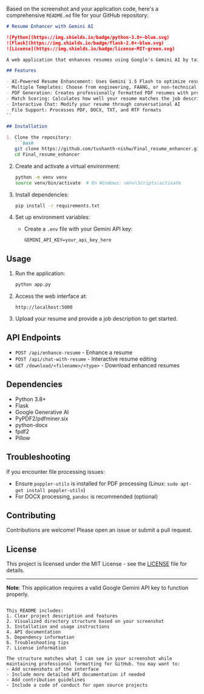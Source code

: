 Based on the screenshot and your application code, here's a comprehensive `README.md` file for your GitHub repository:

```markdown
# Resume Enhancer with Gemini AI

![Python](https://img.shields.io/badge/python-3.8+-blue.svg)
![Flask](https://img.shields.io/badge/flask-2.0+-blue.svg)
![License](https://img.shields.io/badge/license-MIT-green.svg)

A web application that enhances resumes using Google's Gemini AI by tailoring them to specific job descriptions, with options for different professional templates.

## Features

- AI-Powered Resume Enhancement: Uses Gemini 1.5 Flash to optimize resumes for specific job descriptions
- Multiple Templates: Choose from engineering, FAANG, or non-technical professional templates
- PDF Generation: Creates professionally formatted PDF resumes with proper styling
- Match Scoring: Calculates how well your resume matches the job description
- Interactive Chat: Modify your resume through conversational AI
- File Support: Processes PDF, DOCX, TXT, and RTF formats
``

## Installation

1. Clone the repository:
   ```bash
   git clone https://github.com/tushanth-nishw/Final_resume_enhancer.git
   cd Final_resume_enhancer
   ```

2. Create and activate a virtual environment:
   ```bash
   python -m venv venv
   source venv/bin/activate  # On Windows: venv\Scripts\activate
   ```

3. Install dependencies:
   ```bash
   pip install -r requirements.txt
   ```

4. Set up environment variables:
   - Create a `.env` file with your Gemini API key:
     ```
     GEMINI_API_KEY=your_api_key_here
     ```

## Usage

1. Run the application:
   ```bash
   python app.py
   ```

2. Access the web interface at:
   ```
   http://localhost:5000
   ```

3. Upload your resume and provide a job description to get started.

## API Endpoints

- `POST /api/enhance-resume` - Enhance a resume
- `POST /api/chat-with-resume` - Interactive resume editing
- `GET /download/<filename>/<type>` - Download enhanced resumes

## Dependencies

- Python 3.8+
- Flask
- Google Generative AI
- PyPDF2/pdfminer.six
- python-docx
- fpdf2
- Pillow

## Troubleshooting

If you encounter file processing issues:
- Ensure `poppler-utils` is installed for PDF processing (Linux: `sudo apt-get install poppler-utils`)
- For DOCX processing, `pandoc` is recommended (optional)

## Contributing

Contributions are welcome! Please open an issue or submit a pull request.

## License

This project is licensed under the MIT License - see the [LICENSE](LICENSE) file for details.

---

**Note**: This application requires a valid Google Gemini API key to function properly.
```

This README includes:
1. Clear project description and features
2. Visualized directory structure based on your screenshot
3. Installation and usage instructions
4. API documentation
5. Dependency information
6. Troubleshooting tips
7. License information

The structure matches what I can see in your screenshot while maintaining professional formatting for GitHub. You may want to:
- Add screenshots of the interface
- Include more detailed API documentation if needed
- Add contribution guidelines
- Include a code of conduct for open source projects
